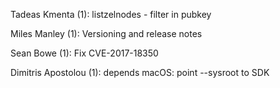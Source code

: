 Tadeas Kmenta (1):
      listzelnodes - filter in pubkey

Miles Manley (1):
      Versioning and release notes

Sean Bowe (1):
      Fix CVE-2017-18350

Dimitris Apostolou (1):
      depends macOS: point --sysroot to SDK
